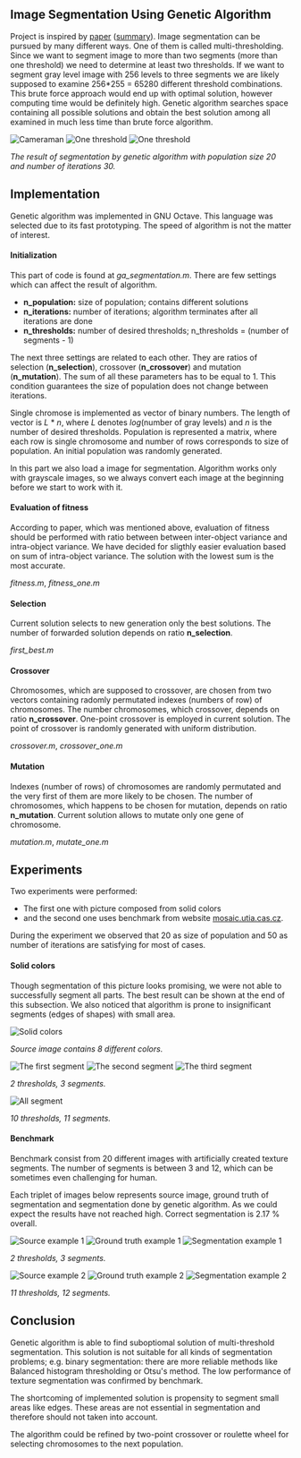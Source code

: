 ## Image Segmentation Using Genetic Algorithm

Project is inspired by [paper](http://www.worldcomp-proceedings.com/proc/p2011/IPC8346.pdf) ([summary](http://breadthsearch.blogspot.cz/2014/11/multi-thresholding-image-segmentation.html)).
Image segmentation can be pursued by many different ways.
One of them is called multi-thresholding.
Since we want to segment image to more than two segments (more than one threshold) we need to determine at least two thresholds.
If we want to segment gray level image with 256 levels to three segments we are likely supposed to examine 256*255 = 65280 different threshold combinations.
This brute force approach would end up with optimal solution, however computing time would be definitely high.
Genetic algorithm searches space containing all possible solutions and obtain the best solution among all examined in much less time than brute force algorithm.

![Cameraman](https://cloud.githubusercontent.com/assets/2312761/5238428/766e35a4-78ba-11e4-93bf-c085e850b569.png "Source image")
![One threshold](https://cloud.githubusercontent.com/assets/2312761/5238425/5abd2aea-78ba-11e4-9459-c76782c3c8e6.png "Image segmented by one threshold")
![One threshold](https://cloud.githubusercontent.com/assets/2312761/5239562/2737e36e-78e6-11e4-8f2c-e6515460e9c2.png "Image segmented by 6 thresholds")


*The result of segmentation by genetic algorithm with population size 20 and number of iterations 30.*

## Implementation
Genetic algorithm was implemented in GNU Octave. 
This language was selected due to its fast prototyping.
The speed of algorithm is not the matter of interest.

#### Initialization
This part of code is found at *ga_segmentation.m*.
There are few settings which can affect the result of algorithm.
* **n_population:**
  size of population; contains different solutions
* **n_iterations:**
  number of iterations; algorithm terminates after all iterations are done
* **n_thresholds:**
  number of desired thresholds; n_thresholds = (number of segments - 1)
  
The next three settings are related to each other.
They are ratios of selection (**n_selection**), crossover (**n_crossover**) and mutation (**n_mutation**).
The sum of all these parameters has to be equal to 1.
This condition guarantees the size of population does not change between iterations.

Single chromose is implemented as vector of binary numbers. 
The length of vector is *L* * *n*, where *L* denotes *log*(number of gray levels) and *n* is the number of desired thresholds.
Population is represented a matrix, where each row is single chromosome and number of rows corresponds to size of population.
An initial population was randomly generated.

In this part we also load a image for segmentation. 
Algorithm works only with grayscale images, so we always convert each image at the beginning before we start to work with it.

#### Evaluation of fitness
According to paper, which was mentioned above, evaluation of fitness should be performed with ratio between between inter-object variance and intra-object variance.
We have decided for sligthly easier evaluation based on sum of intra-object variance.
The solution with the lowest sum is the most accurate.

*fitness.m*, *fitness_one.m*

#### Selection
Current solution selects to new generation only the best solutions.
The number of forwarded solution depends on ratio **n_selection**.

*first_best.m*

#### Crossover
Chromosomes, which are supposed to crossover, are chosen from two vectors containing radomly permutated indexes (numbers of row) of chromosomes.
The number chromosomes, which crossover, depends on ratio **n_crossover**.
One-point crossover is employed in current solution.
The point of crossover is randomly generated with uniform distribution.

*crossover.m*, *crossover_one.m*

#### Mutation
Indexes (number of rows) of chromosomes are randomly permutated and the very first of them are more likely to be chosen.
The number of chromosomes, which happens to be chosen for mutation, depends on ratio **n_mutation**.
Current solution allows to mutate only one gene of chromosome.

*mutation.m*, *mutate_one.m*

## Experiments
Two experiments were performed:
* The first one with picture composed from solid colors
* and the second one uses benchmark from website [mosaic.utia.cas.cz](http://mosaic.utia.cas.cz/).

During the experiment we observed that 20 as size of population and 50 as number of iterations are satisfying for most of cases.

#### Solid colors
Though segmentation of this picture looks promising, we were not able to successfully segment all parts. 
The best result can be shown at the end of this subsection. 
We also noticed that algorithm is prone to insignificant segments (edges of shapes) with small area.

![Solid colors](https://cloud.githubusercontent.com/assets/2312761/5239175/a63f604c-78d7-11e4-99a8-91ca7becaa40.png "Solid colors")

*Source image contains 8 different colors.*

![](https://cloud.githubusercontent.com/assets/2312761/5239187/b675129e-78d8-11e4-8a5d-faf4898c4997.png "The first segment")
![](https://cloud.githubusercontent.com/assets/2312761/5239188/ba1d9b14-78d8-11e4-8fcc-556cc89a3db5.png "The second segment")
![](https://cloud.githubusercontent.com/assets/2312761/5239189/bc544df6-78d8-11e4-9320-ef1d5003ffff.png "The third segment")

*2 thresholds, 3 segments.*

![](https://cloud.githubusercontent.com/assets/2312761/5239265/5de327b6-78dc-11e4-91af-753c98480033.png "All segment")

*10 thresholds, 11 segments.*

#### Benchmark
Benchmark consist from 20 different images with artificially created texture segments.
The number of segments is between 3 and 12, which can be sometimes even challenging for human.

Each triplet of images below represents source image, ground truth of segmentation and segmentation done by genetic algorithm.
As we could expect the results have not reached high.
Correct segmentation is 2.17 % overall.

![](https://cloud.githubusercontent.com/assets/2312761/5239296/5a7cfdd0-78dd-11e4-92a7-46d6ccd706e3.png "Source example 1")
![](https://cloud.githubusercontent.com/assets/2312761/5239297/5d1f5b50-78dd-11e4-9809-e6a5e00795ef.png "Ground truth example 1")
![](https://cloud.githubusercontent.com/assets/2312761/5239299/6187ee32-78dd-11e4-9a17-fdd317b0209a.png "Segmentation example 1")

*2 thresholds, 3 segments.*

![](https://cloud.githubusercontent.com/assets/2312761/5239300/68d21fd2-78dd-11e4-9f0c-c32e04bac803.png "Source example 2")
![](https://cloud.githubusercontent.com/assets/2312761/5239301/6c8d395e-78dd-11e4-90ea-b68ad5035ecc.png "Ground truth example 2")
![](https://cloud.githubusercontent.com/assets/2312761/5239305/70767f8a-78dd-11e4-9d89-138f1fc80731.png "Segmentation example 2")

*11 thresholds, 12 segments.*

## Conclusion
Genetic algorithm is able to find suboptiomal solution of multi-threshold segmentation.
This solution is not suitable for all kinds of segmentation problems; e.g. binary segmentation: there are more reliable methods like Balanced histogram thresholding or Otsu's method.
The low performance of texture segmentation was confirmed by benchmark.

The shortcoming of implemented solution is propensity to segment small areas like edges.
These areas are not essential in segmentation and therefore should not taken into account.

The algorithm could be refined by two-point crossover or roulette wheel for selecting chromosomes to the next population.
